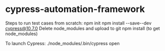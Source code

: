 # cypress-automation-framework
Steps to run test cases from scratch:
npm init
npm install --save--dev cypress@10.7.0
Delete node_modules and upload to git
npm install (to get node_modules)

To launch Cypress:
./node_modules/.bin/cypress open

